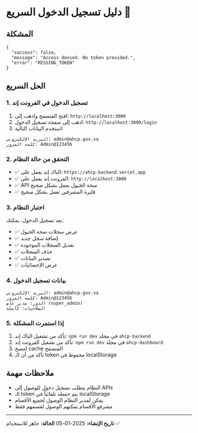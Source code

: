 # دليل تسجيل الدخول السريع 🔐

## المشكلة
```
{
  "success": false,
  "message": "Access denied. No token provided.",
  "error": "MISSING_TOKEN"
}
```

## الحل السريع

### 1. تسجيل الدخول في الفرونت إند
1. افتح المتصفح واذهب إلى: `http://localhost:3000`
2. اذهب إلى صفحة تسجيل الدخول: `http://localhost:3000/login`
3. استخدم البيانات التالية:

```
البريد الإلكتروني: admin@ahcp.gov.sa
كلمة المرور: Admin@123456
```

### 2. التحقق من حالة النظام
- ✅ الباك إند يعمل على: `https://ahcp-backend.vercel.app`
- ✅ الفرونت إند يعمل على: `http://localhost:3000`
- ✅ API صحة الخيول يعمل بشكل صحيح
- ✅ فلترة المشرفين تعمل بشكل صحيح

### 3. اختبار النظام
بعد تسجيل الدخول، يمكنك:
- ✅ عرض سجلات صحة الخيول
- ✅ إضافة سجل جديد
- ✅ تعديل السجلات الموجودة
- ✅ حذف السجلات
- ✅ تصدير البيانات
- ✅ عرض الإحصائيات

### 4. بيانات تسجيل الدخول
```
البريد الإلكتروني: admin@ahcp.gov.sa
كلمة المرور: Admin@123456
الدور: مدير عام (super_admin)
الصلاحيات: كاملة
```

### 5. إذا استمرت المشكلة
1. تأكد من تشغيل الباك إند: `npm run dev` في مجلد `ahcp-backend`
2. تأكد من تشغيل الفرونت إند: `npm run dev` في مجلد `ahcp-dashboard`
3. امسح cache المتصفح
4. تأكد من أن الـ token محفوظ في localStorage

## ملاحظات مهمة
- النظام يتطلب تسجيل دخول للوصول إلى APIs
- الـ token يتم حفظه تلقائياً في localStorage
- يمكن لمدير النظام الوصول لجميع الأقسام
- مشرفو الأقسام يمكنهم الوصول لقسمهم فقط

---
**تاريخ الإنشاء:** 2025-01-05
**الحالة:** جاهز للاستخدام ✅
